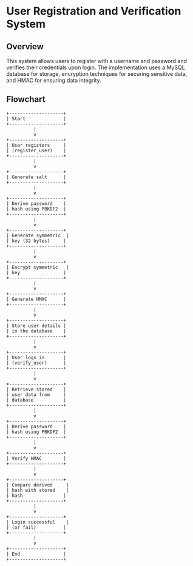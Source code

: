 # User Registration and Verification System

## Overview
This system allows users to register with a username and password and verifies their credentials upon login. The implementation uses a MySQL database for storage, encryption techniques for securing sensitive data, and HMAC for ensuring data integrity.

## Flowchart

```plaintext
+--------------------+
| Start              |
+--------------------+
          |
          v
+--------------------+
| User registers     |
| (register_user)    |
+--------------------+
          |
          v
+--------------------+
| Generate salt      |
+--------------------+
          |
          v
+--------------------+
| Derive password    |
| hash using PBKDF2  |
+--------------------+
          |
          v
+--------------------+
| Generate symmetric  |
| key (32 bytes)     |
+--------------------+
          |
          v
+--------------------+
| Encrypt symmetric   |
| key                |
+--------------------+
          |
          v
+--------------------+
| Generate HMAC      |
+--------------------+
          |
          v
+--------------------+
| Store user details |
| in the database    |
+--------------------+
          |
          v
+--------------------+
| User logs in       |
| (verify_user)      |
+--------------------+
          |
          v
+--------------------+
| Retrieve stored    |
| user data from     |
| database           |
+--------------------+
          |
          v
+--------------------+
| Derive password    |
| hash using PBKDF2  |
+--------------------+
          |
          v
+--------------------+
| Verify HMAC        |
+--------------------+
          |
          v
+--------------------+
| Compare derived     |
| hash with stored    |
| hash               |
+--------------------+
          |
          v
+--------------------+
| Login successful    |
| (or fail)          |
+--------------------+
          |
          v
+--------------------+
| End                |
+--------------------+
